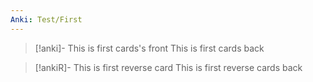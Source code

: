 ```yaml
---
Anki: Test/First
---
```


> [!anki]- This is first cards's front
> This is first cards back

> [!ankiR]- This is first reverse card
> This is first reverse cards back
